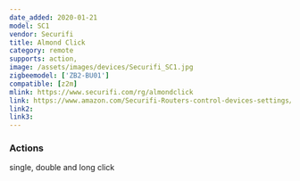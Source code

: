 ```yaml
---
date_added: 2020-01-21
model: SC1
vendor: Securifi
title: Almond Click
category: remote
supports: action, 
image: /assets/images/devices/Securifi_SC1.jpg
zigbeemodel: ['ZB2-BU01']
compatible: [z2m]
mlink: https://www.securifi.com/rg/almondclick
link: https://www.amazon.com/Securifi-Routers-control-devices-settings/dp/B01M7Y8BP9
link2: 
link3: 
---
```

### Actions
 single, double and long click
